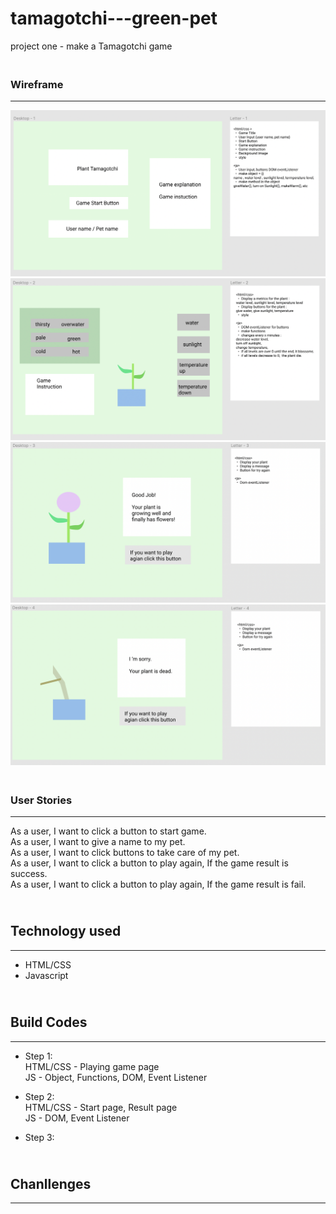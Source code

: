 # tamagotchi---green-pet
project one - make a Tamagotchi game

<!-- A README.md file with an explanation of what the project is and why you made it, your user stories, explanations of the technologies used, the approach taken, installation instructions, unsolved problems, the other components previously indicated (if applicable). In this project, also include your wireframes in the readme. -->

### <br>Wireframe

---

![wireframe1](/images/wireframes/greenpet-wireframe1.png)
![wireframe2](/images/wireframes/greenpet-wireframe2.png)
![wireframe3](/images/wireframes/greenpet-wireframe3.png)
![wireframe4](/images/wireframes/greenpet-wireframe4.png)



### <br>User Stories

---

As a user, I want to click a button to start game.  
As a user, I want to give a name to my pet.  
As a user, I want to click buttons to take care of my pet.   
As a user, I want to click a button to play again, If the game result is success.  
As a user, I want to click a button to play again, If the game result is fail.


## <br>Technology used

---

- HTML/CSS
- Javascript


## <br>Build Codes

---

- Step 1:  
HTML/CSS - Playing game page  
JS - Object, Functions, DOM, Event Listener

- Step 2:  
HTML/CSS - Start page, Result page  
JS - DOM, Event Listener

- Step 3:  

## <br>Chanllenges

---

